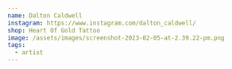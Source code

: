 ```yaml
---
name: Dalton Caldwell
instagram: https://www.instagram.com/dalton_caldwell/
shop: Heart Of Gold Tattoo
image: /assets/images/screenshot-2023-02-05-at-2.39.22-pm.png
tags:
  - artist
---
```

